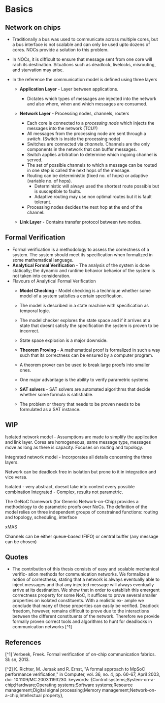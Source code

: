 # Basics

## Network on chips

* Traditionally a bus was used to communicate across multiple cores, but a bus interface is not scalable and can only be used upto dozens of cores. NOCs provide a solution to this problem.
* In NOCs, it is difficult to ensure that message sent from one core will rach its destination. Situations such as deadlock, livelocks, misrouting, and starvation may arise.
*  In the reference the communication model is defined using three layers
    
    * **Application Layer** - Layer between applications.
        * Dictates which types of messages are injected into the network and also where, when and which messages are consumed.

    * **Network Layer** - Processing nodes, channels, routers
        * Each core is connected to a *processing node* which injects the messages into the network (TCU?)
        * All messages from the processing node are sent through a *switch*. (Switch is inside the processing node)
        * Switches are connected via *channels*. Channels are the only components in the network that can buffer messages. 
        * Switch applies arbitration to determine which ingoing channel is served.
        * The set of possible channels to which a message can be routed in one step is called the next hops of the message.
        * Routing can be deterministic (fixed no. of hops) or adaptive (variable no. of hops).
            * Deterministic will always used the shortest route possible but is susceptible to faults.
            * Adaptive routing may use non optimal routes but it is fault tolerant.
        * Processing nodes decides the next hop at the end of the channel.
    
    * **Link Layer** - Contains transfer protocol between two nodes.

## Formal Verification

* Formal verification is a methodology to assess the correctness of a system. The system should meet its specification when formalized in some mathematical language.
* **Analytical Formal Verification** - The analysis of the system is done statically; the dynamic and runtime behavior behavior of the system is not taken into consideration.
* Flavours of Analytical Formal Verification
    * **Model Checking** - Model checking is a technique whether some model of a system satisfies a certain specification.
    * The model is described in a state machine with specification as temporal logic. 
    * The model checker explores the state space and if it arrives at a state that doesnt satisfy the specification the system is proven to be incorrect.
    * State space explosion is a major downside.

    * **Theorem Proving** - A mathematical proof is formalized in such a way such that its correctness can be ensured by a computer program.
    * A theorem prover can be used to break large proofs into smaller ones.
    * One major advantage is the ability to verify parametric systems. 

    * **SAT solvers** - SAT solvers are automated algorithms that decide whether some formula is satisfiable. 
    * The problem or theory that needs to be proven needs to be formulated as a SAT instance.


## WIP

Isolated network model - Assumptions are made to simplify the application and link layer. Cores are homogeneous, same message type, messages move as long as there is capacity. Focuses on routing and topology.

Integrated network model - Incorporates all details concerning the three layers.

Network can be deadlock free in isolation but prone to it in integration and vice versa.

Isolated - very abstract, doesnt take into context every possible combination
Integrated - Complex, results not parametric.


The GeNoC framework (for Generic Network-on-Chip) provides a methodology to
do parametric proofs over NoCs.  The definition of
the model relies on three independent groups of constrained functions:
routing and topology, scheduling, interface

xMAS

Channels can be either queue-based (FIFO) or central buffer (any message can be chosen)

## Quotes
* The contribution of this thesis consists of easy and scalable mechanical verific-
ation methods for communication networks. We formalize a notion of correctness,
stating that a network is always eventually able to inject messages and that any
injected message will always eventually arrive at its destination. We show that
in order to establish this emergent correctness property for some NoC, it suffices
to prove several smaller properties on isolated constituents. With a realistic ex-
ample we conclude that many of these properties can easily be verified. Deadlock
freedom, however, remains difficult to prove due to the interactions between the
different constituents of the network. Therefore we provide formally proven correct
tools and algorithms to hunt for deadlocks in communication networks [^1]


## References

[^1] Verbeek, Freek. Formal verification of on-chip communication fabrics. Sl: sn, 2013.

[^2] K. Richter, M. Jersak and R. Ernst, "A formal approach to MpSoC performance verification," in Computer, vol. 36, no. 4, pp. 60-67, April 2003, doi: 10.1109/MC.2003.1193230.
keywords: {Control systems;System-on-a-chip;Hardware;Operating systems;Software systems;Resource management;Digital signal processing;Memory management;Network-on-a-chip;Intellectual property},

